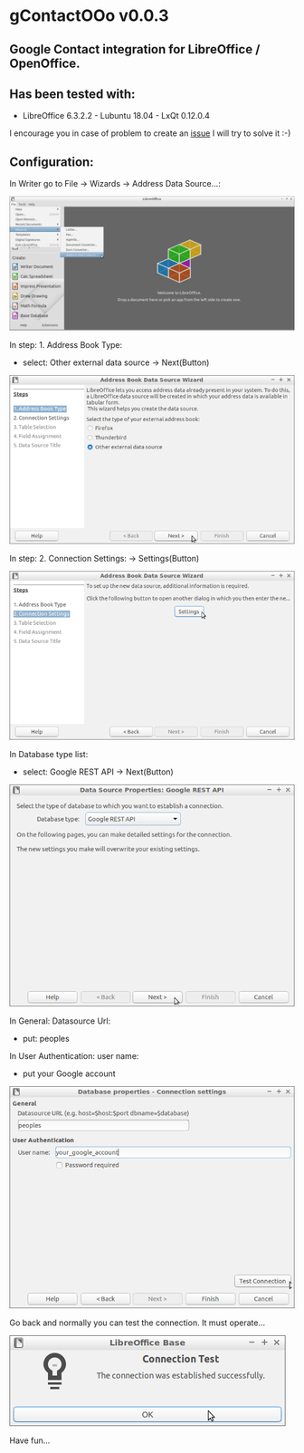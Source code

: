 # gContactOOo v0.0.3

## Google Contact integration for LibreOffice / OpenOffice.


## Has been tested with:

* LibreOffice 6.3.2.2 - Lubuntu 18.04 -  LxQt 0.12.0.4

I encourage you in case of problem to create an [issue](https://github.com/prrvchr/gContactOOo/issues/new)
I will try to solve it :-)


## Configuration:

In Writer go to File -> Wizards -> Address Data Source...:

![gContactOOo screenshot 1](gContactOOo-1.png)

In step: 1. Address Book Type:
- select: Other external data source -> Next(Button)

![gContactOOo screenshot 2](gContactOOo-2.png)

In step: 2. Connection Settings:
-> Settings(Button)

![gContactOOo screenshot 3](gContactOOo-3.png)

In Database type list:
- select: Google REST API -> Next(Button)

![gContactOOo screenshot 4](gContactOOo-4.png)

In General: Datasource Url:
- put: peoples

In User Authentication: user name:
- put your Google account

![gContactOOo screenshot 5](gContactOOo-5.png)

Go back and normally you can test the connection. It must operate...

![gContactOOo screenshot 6](gContactOOo-6.png)

Have fun...
